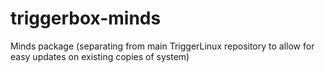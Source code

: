 # triggerbox-minds
Minds package (separating from main TriggerLinux repository to allow for easy updates on existing copies of system)
